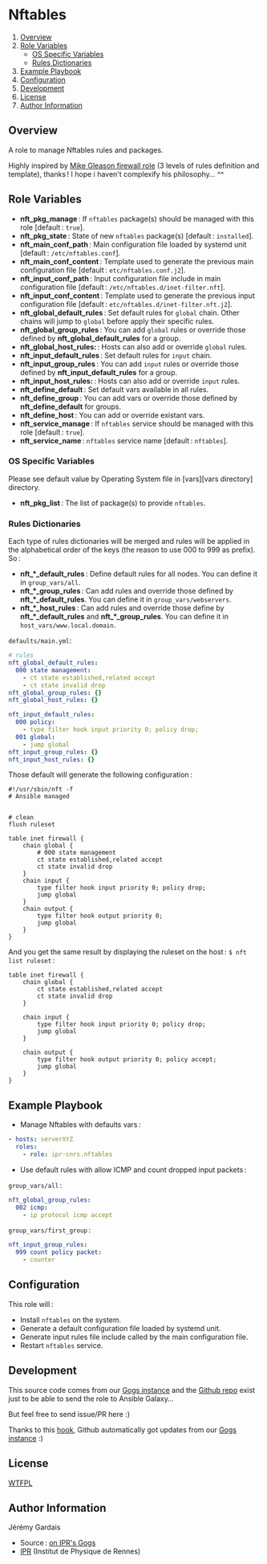 # Nftables

1. [Overview](#overview)
2. [Role Variables](#role-variables)
     * [OS Specific Variables](#os-specific-variables)
     * [Rules Dictionaries](#rules-dictionaries)
3. [Example Playbook](#example-playbook)
4. [Configuration](#configuration)
5. [Development](#development)
5. [License](#license)
6. [Author Information](#author-information)

## Overview

A role to manage Nftables rules and packages.

Highly inspired by [Mike Gleason firewall role][mikegleasonjr firewall github] (3 levels of rules definition and template), thanks ! I hope i haven't complexify his philosophy… ^^

## Role Variables

* **nft_pkg_manage** : If `nftables` package(s) should be managed with this role [default : `true`].
* **nft_pkg_state** : State of new `nftables` package(s) [default : `installed`].
* **nft_main_conf_path** : Main configuration file loaded by systemd unit [default : `/etc/nftables.conf`].
* **nft_main_conf_content** : Template used to generate the previous main configuration file [default : `etc/nftables.conf.j2`].
* **nft_input_conf_path** : Input configuration file include in main configuration file [default : `/etc/nftables.d/inet-filter.nft`].
* **nft_input_conf_content** : Template used to generate the previous input configuration file [default : `etc/nftables.d/inet-filter.nft.j2`].
* **nft_global_default_rules** : Set default rules for `global` chain. Other chains will jump to `global` before apply their specific rules.
* **nft_global_group_rules** : You can add `global` rules or override those defined by **nft_global_default_rules** for a group.
* **nft_global_host_rules:** : Hosts can also add or override `global` rules.
* **nft_input_default_rules** : Set default rules for `input` chain.
* **nft_input_group_rules** : You can add `input` rules or override those defined by **nft_input_default_rules** for a group.
* **nft_input_host_rules:** : Hosts can also add or override `input` rules.
* **nft_define_default** : Set default vars available in all rules.
* **nft_define_group** : You can add vars or override those defined by **nft_define_default** for groups.
* **nft_define_host** : You can add or override existant vars.
* **nft_service_manage** : If `nftables` service should be managed with this role [default : `true`].
* **nft_service_name** : `nftables` service name [default : `nftables`].

### OS Specific Variables

Please see default value by Operating System file in [vars][vars directory] directory.

* **nft_pkg_list** : The list of package(s) to provide `nftables`.

### Rules Dictionaries

Each type of rules dictionaries will be merged and rules will be applied in the alphabetical order of the keys (the reason to use 000 to 999 as prefix). So :
  * **nft_*_default_rules** : Define default rules for all nodes. You can define it in `group_vars/all`.
  * **nft_*_group_rules** : Can add rules and override those defined by **nft_*_default_rules**. You can define it in `group_vars/webservers`.
  * **nft_*_host_rules** : Can add rules and override those define by **nft_*_default_rules** and **nft_*_group_rules**. You can define it in `host_vars/www.local.domain`.

`defaults/main.yml`:

``` yml
# rules
nft_global_default_rules:
  000 state management:
    - ct state established,related accept
    - ct state invalid drop
nft_global_group_rules: {}
nft_global_host_rules: {}

nft_input_default_rules:
  000 policy:
    - type filter hook input priority 0; policy drop;
  001 global:
    - jump global
nft_input_group_rules: {}
nft_input_host_rules: {}
```

Those default will generate the following configuration :
```
#!/usr/sbin/nft -f
# Ansible managed


# clean
flush ruleset

table inet firewall {
	chain global {
		# 000 state management
		ct state established,related accept
		ct state invalid drop
	}
	chain input {
		type filter hook input priority 0; policy drop;
		jump global
	}
	chain output {
		type filter hook output priority 0;
		jump global
	}
}
```

And you get the same result by displaying the ruleset on the host : `$ nft list ruleset` :

```
table inet firewall {
	chain global {
		ct state established,related accept
		ct state invalid drop
	}

	chain input {
		type filter hook input priority 0; policy drop;
		jump global
	}

	chain output {
		type filter hook output priority 0; policy accept;
		jump global
	}
}
```

## Example Playbook

* Manage Nftables with defaults vars :

``` yml
- hosts: serverXYZ
  roles:
    - role: ipr-cnrs.nftables
```

* Use default rules with allow ICMP and count dropped input packets :

`group_vars/all` :

``` yaml
nft_global_group_rules:
  002 icmp:
    - ip protocol icmp accept
```

`group_vars/first_group` :

``` yaml
nft_input_group_rules:
  999 count policy packet:
    - counter
```

## Configuration

This role will :
* Install `nftables` on the system.
* Generate a default configuration file loaded by systemd unit.
* Generate input rules file include called by the main configuration file.
* Restart `nftables` service.

## Development

This source code comes from our [Gogs instance][nftables source] and the [Github repo][nftables github] exist just to be able to send the role to Ansible Galaxy…

But feel free to send issue/PR here :)

Thanks to this [hook][gogs to github hook], Github automatically got updates from our [Gogs instance][nftables source] :)

## License

[WTFPL][wtfpl website]

## Author Information

Jérémy Gardais
* Source : [on IPR's Gogs][nftables source]
* [IPR][ipr website] (Institut de Physique de Rennes)

[gogs to github hook]: https://stackoverflow.com/a/21998477
[nftables source]: https://git.ipr.univ-rennes1.fr/cellinfo/ansible.nftables
[nftables github]: https://github.com/ipr-cnrs/nftables
[wtfpl website]: http://www.wtfpl.net/about/
[ipr website]: https://ipr.univ-rennes1.fr/
[mikegleasonjr firewall github]: https://github.com/mikegleasonjr/ansible-role-firewall
